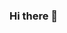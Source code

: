 ### Hi there 👋

<!--
**ATAR-Resource-Dumpster/ATAR-Resource-Dumpster** is a ✨ _special_ ✨ repository because its `README.md` (this file) appears on your GitHub profile.

### This server serves as a public archive of past ATAR resources to study for WACE.
### Obviously, I can't store everything here, but I'll do what I can.
### Join my ATAR Discord Server at https://discord.gg/NRnpAPjXDy
-->
